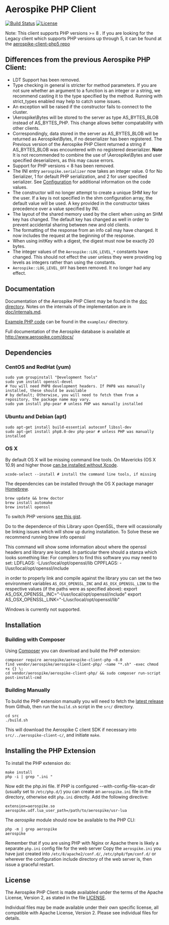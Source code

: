 # Aerospike PHP Client
[![Build Status](https://travis-ci.org/aerospike/aerospike-client-php.svg?branch=master)](https://travis-ci.org/aerospike/aerospike-client-php)
[![License](https://img.shields.io/packagist/l/aerospike/aerospike-client-php.svg)](https://img.shields.io/packagist/l/aerospike/aerospike-client-php.svg)

Note: This client supports PHP versions >= 8 . If you are looking for the Legacy client which supports PHP versions up through 5, it can be found at the [aerospike-client-php5 repo](https://github.com/aerospike/aerospike-client-php5)

## Differences from the previous Aerospike PHP Client:

- LDT Support has been removed.
- Type checking in general is stricter for method parameters. If you are not sure whether an argument to a function is an integer or a string, we recommend casting it to the type specified by the method. Running with strict_types enabled may help to catch some issues.
- An exception will be raised if the constructor fails to connect to the cluster.
- \Aerospike\Bytes will be stored to the server as type AS\_BYTES\_BLOB instead of AS\_BYTES\_PHP. This change allows better compatability with other clients.
- Correspondingly, data stored in the server as AS\_BYTES\_BLOB will be returned as Aerospike\Bytes,  if no deserializer has been registered. The Previous version of the Aerospike PHP Client returned a string if AS_BYTES_BLOB was encountered with no registered deserializer. **Note** It is not recommended to combine the use of \Aerospike\Bytes and user specified deserializers, as this may cause errors.
- Support for PHP versions < 8 has been removed.
- The INI entry `aerospike.serializer` now takes an integer value. 0 for No Serializer, 1 for default PHP serialization, and 2 for user specified serializer. See [Configuration](doc/phpdoc/aerospike.php) for additional information on the code values.
- The constructor will no longer attempt to create a unique SHM key for the user. If a key is not specified in the shm configuration array, the default value will be used. A key provided in the constructor takes precedence over a value specified by INI.
- The layout of the shared memory used by the client when using an SHM key has changed. The default key has changed as well in order to prevent accidental sharing between new and old clients.
- The formatting of the response from an info call may have changed. It now includes the request at the beginning of the response.
- When using initKey with a digest, the digest must now be exactly 20 bytes.
- The integer values of the `Aerospike::LOG_LEVEL_*` constants have changed. This should not effect the user unless they were providing log levels as integers rather than using the constants.
- `Aerospike::LOG_LEVEL_OFF` has been removed. It no longer had any effect.


## Documentation

Documentation of the Aerospike PHP Client may be found in the [doc directory](doc/README.md).
Notes on the internals of the implementation are in [doc/internals.md](doc/internals.md).

[Example PHP code](examples/) can be found in the `examples/` directory.

Full documentation of the Aerospike database is available at http://www.aerospike.com/docs/

## Dependencies

### CentOS and RedHat (yum)

    sudo yum groupinstall "Development Tools"
    sudo yum install openssl-devel
    # You will need PHP8 development headers. If PHP8 was manually installed, these should be available
    # by default; Otherwise, you will need to fetch them from a repository, the package name may vary.
    sudo yum install php-pear # unless PHP was manually installed

### Ubuntu and Debian (apt)

    sudo apt-get install build-essential autoconf libssl-dev
    sudo apt-get install php8.0-dev php-pear # unless PHP was manually installed

### OS X

By default OS X will be missing command line tools. On Mavericks (OS X 10.9)
and higher those [can be installed without Xcode](http://osxdaily.com/2014/02/12/install-command-line-tools-mac-os-x/).

    xcode-select --install # install the command line tools, if missing

The dependencies can be installed through the OS X package manager [Homebrew](http://brew.sh/).

    brew update && brew doctor
    brew install automake
    brew install openssl

To switch PHP versions [see this gist](https://gist.github.com/rbotzer/198a04f2315e88c75322).

Do to the dependence of this Library upon OpenSSL, there will ocassionally be linking issues which will show up during installation.
To Solve these we recommend running
    brew info openssl

This command will show some information about where the openssl headers and library are located. In particular there should a stanza which looks something like:
    For compilers to find this software you may need to set:
    LDFLAGS:  -L/usr/local/opt/openssl/lib
    CPPFLAGS: -I/usr/local/opt/openssl/include

in order to properly link and compile against the library you can set the two environment variables `AS_OSX_OPENSSL_INC` and `AS_OSX_OPENSSL_LINK` to the respective values (if the paths were as specified above):
    export AS_OSX_OPENSSL_INC="-I/usr/local/opt/openssl/include"
    export AS_OSX_OPENSSL_LINK="-L/usr/local/opt/openssl/lib"

Windows is currently not supported.

## Installation

### Building with Composer

Using [Composer](https://getcomposer.org/) you can download and build the PHP
extension:

    composer require aerospike/aerospike-client-php ~8.0
    find vendor/aerospike/aerospike-client-php/ -name "*.sh" -exec chmod +x {} \;
    cd vendor/aerospike/aerospike-client-php/ && sudo composer run-script post-install-cmd

### Building Manually

To build the PHP extension manually you will need to fetch the
[latest release](https://github.com/aerospike/aerospike-client-php/releases/latest)
from Github, then run the `build.sh` script in the `src/` directory.

    cd src
    ./build.sh

This will download the Aerospike C client SDK if necessary into
`src/../aerospike-client-c/`, and initiate `make`.

## Installing the PHP Extension

To install the PHP extension do:

    make install
    php -i | grep ".ini "

Now edit the php.ini file.  If PHP is configured --with-config-file-scan-dir
(usually set to `/etc/php.d/`) you can create an `aerospike.ini` file in the
directory, otherwise edit `php.ini` directly. Add the following directive:

    extension=aerospike.so
    aerospike.udf.lua_user_path=/path/to/aerospike/usr-lua

The *aerospike* module should now be available to the PHP CLI:

    php -m | grep aerospike
    aerospike

Remember that if you are using PHP with Nginx or Apache there is likely a
separate `php.ini` config file for the web server  Copy the `aerospike.ini`
you have just created into `/etc/8/apache2/conf.d/`, `/etc/php8/fpm/conf.d/`
or wherever the configuration include directory of the web server is, then issue
a graceful restart.

## License

The Aerospike PHP Client is made availabled under the terms of
the Apache License, Version 2, as stated in the file [LICENSE](./LICENSE).

Individual files may be made available under their own specific license,
all compatible with Apache License, Version 2. Please see individual files for
details.


